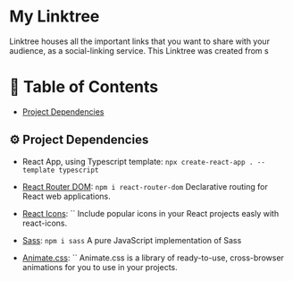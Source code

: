 # My Linktree

Linktree houses all the important links that you want to share with your audience, as a social-linking service. This Linktree was created from s

# 💠 Table of Contents

- [Project Dependencies](#dependencies)

## ⚙️ Project Dependencies

- React App, using Typescript template: `npx create-react-app . --template typescript`

- [React Router DOM](https://www.npmjs.com/package/react-router-dom): `npm i react-router-dom`
    Declarative routing for React web applications.

- [React Icons](https://www.npmjs.com/package/react-icons): ``
    Include popular icons in your React projects easly with react-icons.

- [Sass](https://www.npmjs.com/package/sass): `npm i sass`
    A pure JavaScript implementation of Sass

- [Animate.css](https://www.npmjs.com/package/animate.css): ``
    Animate.css is a library of ready-to-use, cross-browser animations for you to use in your projects.